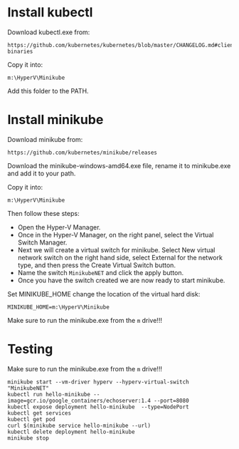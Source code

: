 # Install kubectl

Download kubectl.exe from:
```
https://github.com/kubernetes/kubernetes/blob/master/CHANGELOG.md#client-binaries
```

Copy it into:
```
m:\HyperV\Minikube
```

Add this folder to the PATH.

# Install minikube

Download minikube from:
```
https://github.com/kubernetes/minikube/releases
```
Download the minikube-windows-amd64.exe file, rename it to minikube.exe and add it to your path.

Copy it into:
```
m:\HyperV\Minikube
```

Then follow these steps:
* Open the Hyper-V Manager.
* Once in the Hyper-V Manager, on the right panel, select the Virtual Switch Manager.
* Next we will create a virtual switch for minikube. Select New virtual network switch on the right hand side, select External for the network type, and then press the Create Virtual Switch button.
* Name the switch ```MinikubeNET``` and click the apply button.
* Once you have the switch created we are now ready to start minikube.

Set MINIKUBE_HOME change the location of the virtual hard disk:
```
MINIKUBE_HOME=m:\HyperV\Minikube
```
Make sure to run the minikube.exe from the ```m``` drive!!!

# Testing

Make sure to run the minikube.exe from the ```m``` drive!!!

```
minikube start --vm-driver hyperv --hyperv-virtual-switch "MinikubeNET"
kubectl run hello-minikube --image=gcr.io/google_containers/echoserver:1.4 --port=8080
kubectl expose deployment hello-minikube  --type=NodePort
kubectl get services
kubectl get pod
curl $(minikube service hello-minikube --url)
kubectl delete deployment hello-minikube
minikube stop
```




